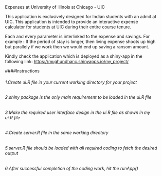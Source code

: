 Expenses at University of Illinois at Chicago - UIC

This application is exclusively designed for Indian students with an admit at UIC. This application is intended to provide an interactive expense calculator for students at UIC during their entire course tenure. 

Each and every parameter is interlinked to the expense and savings. For example : If the period of stay is longer, then living expense shoots up high but parallely if we work then we would end up saving a ransom amount.

Kindly check the application which is deployed as a shiny-app in the following link: https://mughundhanc.shinyapps.io/my_project/

####Instructions
###### 1.Create ui.R file in your current working directory for your project
###### 2.shiny package is the only main requirement to be loaded in the ui.R file
###### 3.Make the required user interface design in the ui.R file as shown in my ui.R file
###### 4.Create server.R file in the same working directory
###### 5.server.R file should be loaded with all required coding to fetch the desired output
###### 6.After successful completion of the coding work, hit the runApp()
